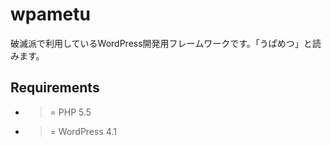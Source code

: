 wpametu
=======

破滅派で利用しているWordPress開発用フレームワークです。「うぱめつ」と読みます。

## Requirements

- >= PHP 5.5
- >= WordPress 4.1
